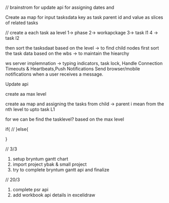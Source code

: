 // brainstrom for update api for assigning dates and 

Create aa map for input tasksdata key as task parent id and value as slices of related tasks 

// create a each task aa level
1-> phase
2-> workapckage
3-> task l1
4 -> task l2

then sort the tasksdaat based on the level  -> to find child nodes first
sort the task data based on the wbs  -> to maintain the hiearchy

ws server implemnation -> typing indicators, task lock, Handle Connection Timeouts & Heartbeats,Push Notifications
Send browser/mobile notifications when a user receives a message.



Update api

create aa max level 

create aa map and assigning the tasks from child -> parent i mean from the nth level to upto task L1

for we can be find the tasklevel? based on the max level

if{
    // 
}else{

}



// 3/3
1. setup bryntum gantt chart
2. import project ybak & small project 
3. try to complete bryntum gantt api and finalize




// 20/3 
1. complete psr api
2. add workbook api details in excelidraw